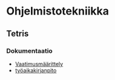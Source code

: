 # Ohjelmistotekniikka

## Tetris

### Dokumentaatio 
- [Vaatimusmäärittely](https://github.com/TanakaAkihiro/ot-harjoitustyo/blob/master/laskarit/alustava_maarittelydokumentti.md)
- [työaikakirjanpito](https://github.com/TanakaAkihiro/ot-harjoitustyo/blob/master/tetris/dokumentaatio/tuntikirjanpito.md)
